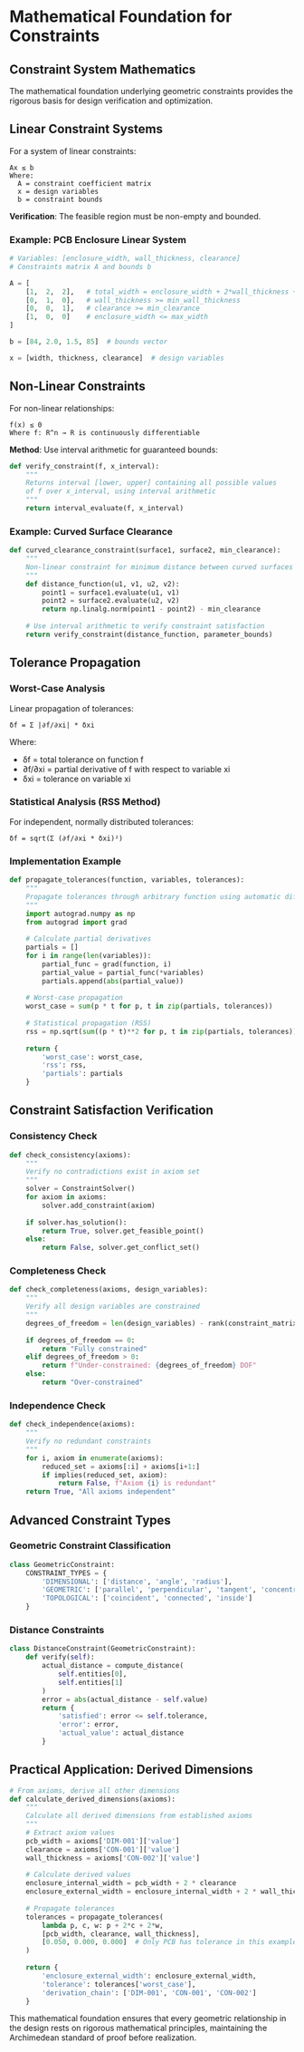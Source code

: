 # Mathematical Foundation for Constraints

## Constraint System Mathematics

The mathematical foundation underlying geometric constraints provides the rigorous basis for design verification and optimization.

## Linear Constraint Systems

For a system of linear constraints:
```
Ax ≤ b
Where:
  A = constraint coefficient matrix
  x = design variables  
  b = constraint bounds
```

**Verification**: The feasible region must be non-empty and bounded.

### Example: PCB Enclosure Linear System

```python
# Variables: [enclosure_width, wall_thickness, clearance]
# Constraints matrix A and bounds b

A = [
    [1,  2,  2],   # total_width = enclosure_width + 2*wall_thickness + 2*clearance
    [0,  1,  0],   # wall_thickness >= min_wall_thickness  
    [0,  0,  1],   # clearance >= min_clearance
    [1,  0,  0]    # enclosure_width <= max_width
]

b = [84, 2.0, 1.5, 85]  # bounds vector

x = [width, thickness, clearance]  # design variables
```

## Non-Linear Constraints

For non-linear relationships:
```
f(x) ≤ 0
Where f: R^n → R is continuously differentiable
```

**Method**: Use interval arithmetic for guaranteed bounds:

```python
def verify_constraint(f, x_interval):
    """
    Returns interval [lower, upper] containing all possible values
    of f over x_interval, using interval arithmetic
    """
    return interval_evaluate(f, x_interval)
```

### Example: Curved Surface Clearance

```python
def curved_clearance_constraint(surface1, surface2, min_clearance):
    """
    Non-linear constraint for minimum distance between curved surfaces
    """
    def distance_function(u1, v1, u2, v2):
        point1 = surface1.evaluate(u1, v1)
        point2 = surface2.evaluate(u2, v2)
        return np.linalg.norm(point1 - point2) - min_clearance
    
    # Use interval arithmetic to verify constraint satisfaction
    return verify_constraint(distance_function, parameter_bounds)
```

## Tolerance Propagation

### Worst-Case Analysis

Linear propagation of tolerances:
```
δf = Σ |∂f/∂xi| * δxi
```

Where:
- δf = total tolerance on function f
- ∂f/∂xi = partial derivative of f with respect to variable xi
- δxi = tolerance on variable xi

### Statistical Analysis (RSS Method)

For independent, normally distributed tolerances:
```
δf = sqrt(Σ (∂f/∂xi * δxi)²)
```

### Implementation Example

```python
def propagate_tolerances(function, variables, tolerances):
    """
    Propagate tolerances through arbitrary function using automatic differentiation
    """
    import autograd.numpy as np
    from autograd import grad
    
    # Calculate partial derivatives
    partials = []
    for i in range(len(variables)):
        partial_func = grad(function, i)
        partial_value = partial_func(*variables)
        partials.append(abs(partial_value))
    
    # Worst-case propagation
    worst_case = sum(p * t for p, t in zip(partials, tolerances))
    
    # Statistical propagation (RSS)
    rss = np.sqrt(sum((p * t)**2 for p, t in zip(partials, tolerances)))
    
    return {
        'worst_case': worst_case,
        'rss': rss,
        'partials': partials
    }
```

## Constraint Satisfaction Verification

### Consistency Check

```python
def check_consistency(axioms):
    """
    Verify no contradictions exist in axiom set
    """
    solver = ConstraintSolver()
    for axiom in axioms:
        solver.add_constraint(axiom)
    
    if solver.has_solution():
        return True, solver.get_feasible_point()
    else:
        return False, solver.get_conflict_set()
```

### Completeness Check

```python
def check_completeness(axioms, design_variables):
    """
    Verify all design variables are constrained
    """
    degrees_of_freedom = len(design_variables) - rank(constraint_matrix)
    
    if degrees_of_freedom == 0:
        return "Fully constrained"
    elif degrees_of_freedom > 0:
        return f"Under-constrained: {degrees_of_freedom} DOF"
    else:
        return "Over-constrained"
```

### Independence Check

```python
def check_independence(axioms):
    """
    Verify no redundant constraints
    """
    for i, axiom in enumerate(axioms):
        reduced_set = axioms[:i] + axioms[i+1:]
        if implies(reduced_set, axiom):
            return False, f"Axiom {i} is redundant"
    return True, "All axioms independent"
```

## Advanced Constraint Types

### Geometric Constraint Classification

```python
class GeometricConstraint:
    CONSTRAINT_TYPES = {
        'DIMENSIONAL': ['distance', 'angle', 'radius'],
        'GEOMETRIC': ['parallel', 'perpendicular', 'tangent', 'concentric'], 
        'TOPOLOGICAL': ['coincident', 'connected', 'inside']
    }
```

### Distance Constraints

```python
class DistanceConstraint(GeometricConstraint):
    def verify(self):
        actual_distance = compute_distance(
            self.entities[0], 
            self.entities[1]
        )
        error = abs(actual_distance - self.value)
        return {
            'satisfied': error <= self.tolerance,
            'error': error,
            'actual_value': actual_distance
        }
```

## Practical Application: Derived Dimensions

```python
# From axioms, derive all other dimensions
def calculate_derived_dimensions(axioms):
    """
    Calculate all derived dimensions from established axioms
    """
    # Extract axiom values
    pcb_width = axioms['DIM-001']['value']
    clearance = axioms['CON-001']['value'] 
    wall_thickness = axioms['CON-002']['value']
    
    # Calculate derived values
    enclosure_internal_width = pcb_width + 2 * clearance
    enclosure_external_width = enclosure_internal_width + 2 * wall_thickness
    
    # Propagate tolerances
    tolerances = propagate_tolerances(
        lambda p, c, w: p + 2*c + 2*w,
        [pcb_width, clearance, wall_thickness],
        [0.050, 0.000, 0.000]  # Only PCB has tolerance in this example
    )
    
    return {
        'enclosure_external_width': enclosure_external_width,
        'tolerance': tolerances['worst_case'],
        'derivation_chain': ['DIM-001', 'CON-001', 'CON-002']
    }
```

This mathematical foundation ensures that every geometric relationship in the design rests on rigorous mathematical principles, maintaining the Archimedean standard of proof before realization.